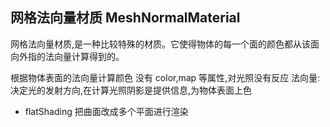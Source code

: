 ## 网格法向量材质 MeshNormalMaterial

网格法向量材质,是一种比较特殊的材质。它使得物体的每一个面的颜色都从该面向外指的法向量计算得到的。

根据物体表面的法向量计算颜色
没有 color,map 等属性,对光照没有反应
法向量: 决定光的发射方向,在计算光照阴影是提供信息,为物体表面上色

- flatShading 把曲面改成多个平面进行渲染

